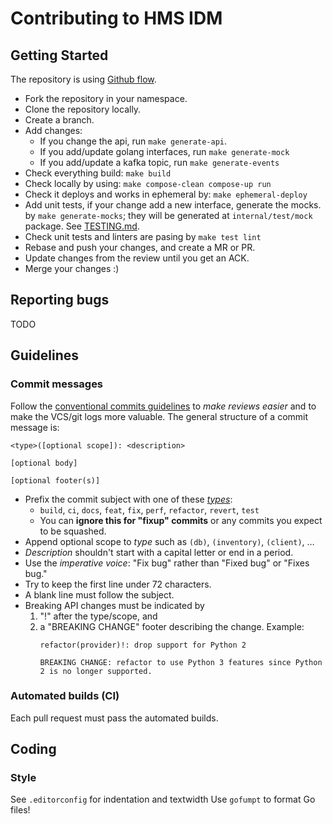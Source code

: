 # Contributing to HMS IDM

## Getting Started

The repository is using [Github flow](https://docs.github.com/en/get-started/quickstart/github-flow).

- Fork the repository in your namespace.
- Clone the repository locally.
- Create a branch.
- Add changes:
  - If you change the api, run `make generate-api`.
  - If you add/update golang interfaces, run `make generate-mock`
  - If you add/update a kafka topic, run `make generate-events`
- Check everything build: `make build`
- Check locally by using: `make compose-clean compose-up run`
- Check it deploys and works in ephemeral by: `make ephemeral-deploy`
- Add unit tests, if your change add a new interface, generate the mocks.
  by `make generate-mocks`; they will be generated at `internal/test/mock`
  package. See [TESTING.md](./dev/TESTING.md).
- Check unit tests and linters are pasing by `make test lint`
- Rebase and push your changes, and create a MR or PR.
- Update changes from the review until you get an ACK.
- Merge your changes :)

## Reporting bugs

TODO


## Guidelines

### Commit messages

Follow the [conventional commits guidelines][conventional_commits] to *make
reviews easier* and to make the VCS/git logs more valuable. The general
structure of a commit message is:

```
<type>([optional scope]): <description>

[optional body]

[optional footer(s)]
```

- Prefix the commit subject with one of these [_types_](https://github.com/commitizen/conventional-commit-types/blob/master/index.json):
    - `build`, `ci`, `docs`, `feat`, `fix`, `perf`, `refactor`, `revert`, `test`
    - You can **ignore this for "fixup" commits** or any commits you expect to be squashed.
- Append optional scope to _type_ such as `(db)`, `(inventory)`, `(client)`, …
- _Description_ shouldn't start with a capital letter or end in a period.
- Use the _imperative voice_: "Fix bug" rather than "Fixed bug" or "Fixes bug."
- Try to keep the first line under 72 characters.
- A blank line must follow the subject.
- Breaking API changes must be indicated by
    1. "!" after the type/scope, and
    2. a "BREAKING CHANGE" footer describing the change.
       Example:
       ```
       refactor(provider)!: drop support for Python 2

       BREAKING CHANGE: refactor to use Python 3 features since Python 2 is no longer supported.
       ```

### Automated builds (CI)

Each pull request must pass the automated builds.


## Coding

### Style

See `.editorconfig` for indentation and textwidth
Use `gofumpt` to format Go files!

[conventional_commits]: https://www.conventionalcommits.org
